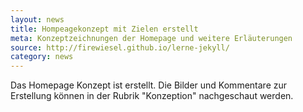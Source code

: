 ```yaml
---
layout: news
title: Hompeagekonzept mit Zielen erstellt
meta: Konzeptzeichnungen der Homepage und weitere Erläuterungen
source: http://firewiesel.github.io/lerne-jekyll/
category: news
---
```


Das Homepage Konzept ist erstellt. Die Bilder und Kommentare zur Erstellung können in der Rubrik "Konzeption" nachgeschaut werden.
